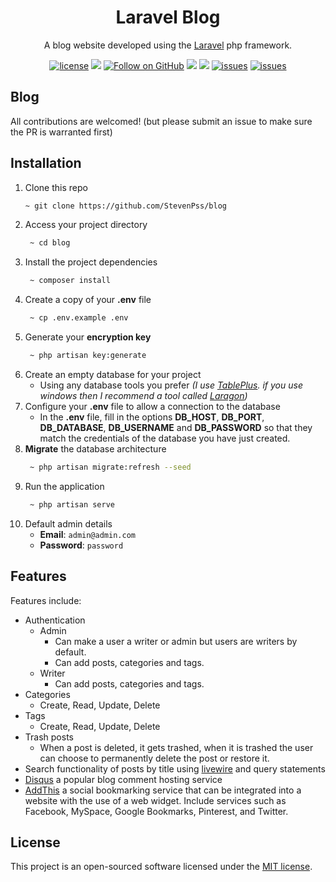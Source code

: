 <h1 align="center">Laravel Blog</h1>

<div align="center">

A blog website developed using the [Laravel](https://laravel.com/) php framework.

[![license](https://img.shields.io/badge/license-MIT-blue.svg)](https://github.com/StevenPss/blog/blob/main/LICENSE)
<img src="https://img.shields.io/badge/developed%20by-StevenPss-blue.svg">
[![Follow on GitHub](https://img.shields.io/github/followers/StevenPss?label=Follow&style=social)](https://github.com/StevenPss)
<img src="https://img.shields.io/github/stars/StevenPss/blog.svg?style=flat">
<img src="https://img.shields.io/github/languages/top/StevenPss/blog.svg"/>
[![issues](https://img.shields.io/github/issues/StevenPss/blog.svg)](https://github.com/StevenPss/blog/issues)
[![issues](https://img.shields.io/badge/PRs-welcome-brightgreen.svg?style=flat)](https://github.com/StevenPss/blog/pulls)

</p>

</div>

## Blog

All contributions are welcomed! (but please submit an issue to make sure the PR is warranted first)

## Installation

1. Clone this repo
    ```zsh
    ~ git clone https://github.com/StevenPss/blog
    ```
2. Access your project directory
   ```zsh
    ~ cd blog
   ```
3. Install the project dependencies
   ```zsh
    ~ composer install
   ```
4. Create a copy of your **.env** file
   ```zsh
    ~ cp .env.example .env
   ```
5. Generate your **encryption key**
   ```zsh
    ~ php artisan key:generate
   ```
6. Create an empty database for your project
   * Using any database tools you prefer *(I use [TablePlus](https://tableplus.com/). if you use windows then I recommend a tool called [Laragon](https://laragon.org/))*
7. Configure your **.env** file to allow a connection to the database
   * In the **.env** file, fill in the options **DB_HOST**, **DB_PORT**, **DB_DATABASE**, **DB_USERNAME** and **DB_PASSWORD** so that they match the credentials of the database you have just created.
8. **Migrate** the database architecture
   ```zsh
    ~ php artisan migrate:refresh --seed
   ```
9. Run the application
   ```zsh
    ~ php artisan serve
   ```
10. Default admin details
    * **Email**: `admin@admin.com`
    * **Password**: `password`
    

## Features

Features include:
* Authentication
  - Admin
    - Can make a user a writer or admin but users are writers by default.
    - Can add posts, categories and tags.
  - Writer
    - Can add posts, categories and tags.
* Categories
  - Create, Read, Update, Delete 
* Tags
  - Create, Read, Update, Delete
* Trash posts
  - When a post is deleted, it gets trashed, when it is trashed the user can choose to permanently delete the post or restore it.
* Search functionality of posts by title using [livewire](https://laravel-livewire.com/) and query statements
* [Disqus](https://disqus.com/) a popular blog comment hosting service
* [AddThis](https://www.addthis.com/) a social bookmarking service that can be integrated into a website with the use of a web widget. Include services such as Facebook, MySpace, Google Bookmarks, Pinterest, and Twitter.



## License

This project is an open-sourced software licensed under the [MIT license](https://github.com/StevenPss/blog/blob/main/LICENSE).